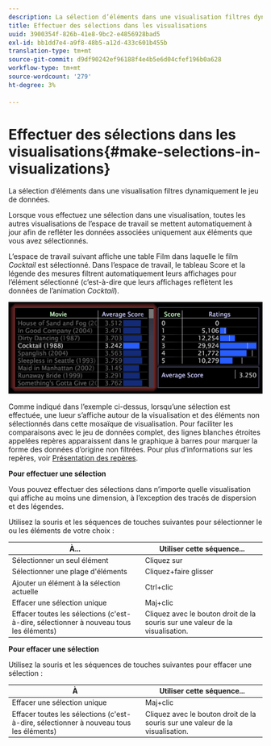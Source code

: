```yaml
---
description: La sélection d’éléments dans une visualisation filtres dynamiquement le jeu de données.
title: Effectuer des sélections dans les visualisations
uuid: 3900354f-826b-41e8-9bc2-e4856928bad5
exl-id: bb1dd7e4-a9f8-48b5-a12d-433c601b455b
translation-type: tm+mt
source-git-commit: d9df90242ef96188f4e4b5e6d04cfef196b0a628
workflow-type: tm+mt
source-wordcount: '279'
ht-degree: 3%

---
```


# Effectuer des sélections dans les visualisations{#make-selections-in-visualizations}

La sélection d’éléments dans une visualisation filtres dynamiquement le jeu de données.

Lorsque vous effectuez une sélection dans une visualisation, toutes les autres visualisations de l’espace de travail se mettent automatiquement à jour afin de refléter les données associées uniquement aux éléments que vous avez sélectionnés.

L’espace de travail suivant affiche une table Film dans laquelle le film *Cocktail* est sélectionné. Dans l’espace de travail, le tableau Score et la légende des mesures filtrent automatiquement leurs affichages pour l’élément sélectionné (c’est-à-dire que leurs affichages reflètent les données de l’animation *Cocktail*).

![](assets/wsp_selection_Basic.png)

Comme indiqué dans l’exemple ci-dessus, lorsqu’une sélection est effectuée, une lueur s’affiche autour de la visualisation et des éléments non sélectionnés dans cette mosaïque de visualisation. Pour faciliter les comparaisons avec le jeu de données complet, des lignes blanches étroites appelées repères apparaissent dans le graphique à barres pour marquer la forme des données d’origine non filtrées. Pour plus d’informations sur les repères, voir [Présentation des repères](../../../../home/c-get-started/c-vis/c-ustd-benchmks.md#concept-c7b0f4102e92458096f8c4765cbe2914).

**Pour effectuer une sélection**

Vous pouvez effectuer des sélections dans n’importe quelle visualisation qui affiche au moins une dimension, à l’exception des tracés de dispersion et des légendes.

Utilisez la souris et les séquences de touches suivantes pour sélectionner le ou les éléments de votre choix :

| À... | Utiliser cette séquence... |
|---|---|
| Sélectionner un seul élément | Cliquez sur |
| Sélectionner une plage d&#39;éléments | Cliquez+faire glisser |
| Ajouter un élément à la sélection actuelle | Ctrl+clic |
| Effacer une sélection unique | Maj+clic |
| Effacer toutes les sélections (c&#39;est-à-dire, sélectionner à nouveau tous les éléments) | Cliquez avec le bouton droit de la souris sur une valeur de la visualisation. |

**Pour effacer une sélection**

Utilisez la souris et les séquences de touches suivantes pour effacer une sélection :

| À | Utiliser cette séquence... |
|---|---|
| Effacer une sélection unique | Maj+clic |
| Effacer toutes les sélections (c&#39;est-à-dire, sélectionner à nouveau tous les éléments) | Cliquez avec le bouton droit de la souris sur une valeur de la visualisation. |

